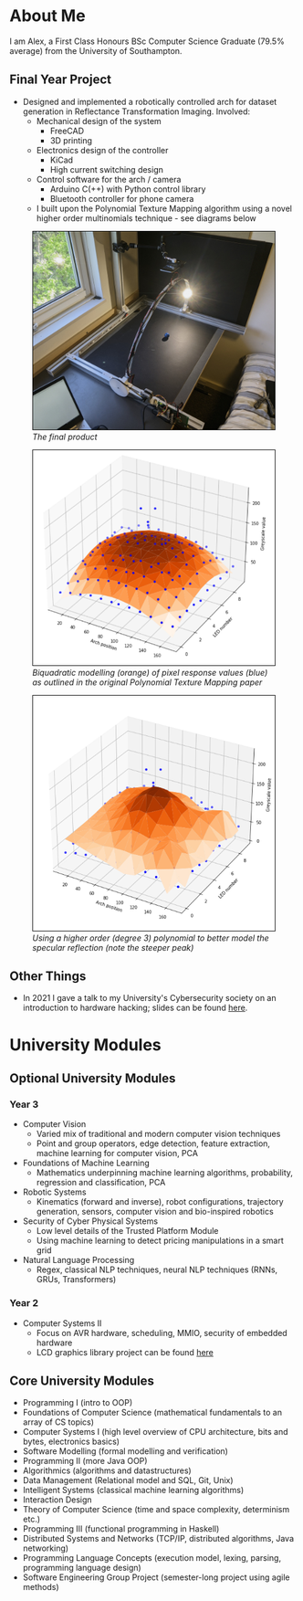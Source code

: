 # About Me
I am Alex, a First Class Honours BSc Computer Science Graduate (79.5% average) from the University of Southampton.

## Final Year Project
- Designed and implemented a robotically controlled arch for dataset generation in Reflectance Transformation Imaging. Involved:
  - Mechanical design of the system
    - FreeCAD
    - 3D printing
  - Electronics design of the controller
    - KiCad
    - High current switching design
  - Control software for the arch / camera
    - Arduino C(++) with Python control library
    - Bluetooth controller for phone camera
  - I built upon the Polynomial Texture Mapping algorithm using a novel higher order multinomials technique - see diagrams below

<figure>
<img width="500" src="../Images/other-projects/finalProduct.jpg" alt="" style="border:1px solid black;"/>
<figcaption style="font-style: italic;">
The final product
</figcaption>
</figure>

<figure>
<img width="500" src="../Images/other-projects/biquadFit3dGraph.png" alt="" style="border:1px solid black;"/>
<figcaption style="font-style: italic;">
Biquadratic modelling (orange) of pixel response values (blue) as outlined in the original Polynomial Texture Mapping paper
</figcaption>
</figure>

<figure>
<img width="500" src="../Images/other-projects/higherDegree3dPlot.png" alt="" style="border:1px solid black;"/>
<figcaption style="font-style: italic;">
Using a higher order (degree 3) polynomial to better model the specular reflection (note the steeper peak)
</figcaption>
</figure>

## Other Things
- In 2021 I gave a talk to my University's Cybersecurity society on an introduction to hardware hacking; slides can be found [here](https://github.com/0x416c6578/0x416c6578.github.io/blob/master/other/files/SUCSS_Introduction_to_Hardware_Hacking.pdf).

# University Modules
## Optional University Modules
### Year 3
- Computer Vision
  - Varied mix of traditional and modern computer vision techniques
  - Point and group operators, edge detection, feature extraction, machine learning for computer vision, PCA
- Foundations of Machine Learning
  - Mathematics underpinning machine learning algorithms, probability, regression and classification, PCA
- Robotic Systems
  - Kinematics (forward and inverse), robot configurations, trajectory generation, sensors, computer vision and bio-inspired robotics
- Security of Cyber Physical Systems
  - Low level details of the Trusted Platform Module
  - Using machine learning to detect pricing manipulations in a smart grid
- Natural Language Processing
  - Regex, classical NLP techniques, neural NLP techniques (RNNs, GRUs, Transformers)
### Year 2
- Computer Systems II 
  - Focus on AVR hardware, scheduling, MMIO, security of embedded hardware
  - LCD graphics library project can be found [here](https://github.com/0x416c6578/lafortuna-lcd-mirror)

## Core University Modules
- Programming I (intro to OOP)
- Foundations of Computer Science (mathematical fundamentals to an array of CS topics)
- Computer Systems I (high level overview of CPU architecture, bits and bytes, electronics basics)
- Software Modelling (formal modelling and verification)
- Programming II (more Java OOP)
- Algorithmics (algorithms and datastructures)
- Data Management (Relational model and SQL, Git, Unix)
- Intelligent Systems (classical machine learning algorithms)
- Interaction Design
- Theory of Computer Science (time and space complexity, determinism etc.)
- Programming III (functional programming in Haskell)
- Distributed Systems and Networks (TCP/IP, distributed algorithms, Java networking)
- Programming Language Concepts (execution model, lexing, parsing, programming language design)
- Software Engineering Group Project (semester-long project using agile methods)